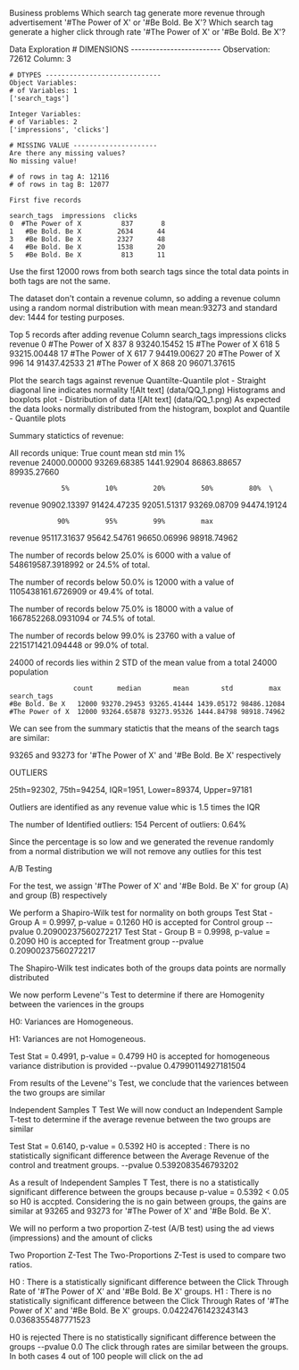 Business problems
Which search tag generate more revenue through advertisement '#The Power of X' or '#Be Bold. Be X'?
Which search tag generate a higher click through rate '#The Power of X' or '#Be Bold. Be X'?

Data Exploration # DIMENSIONS -------------------------
Observation: 72612 Column: 3

    # DTYPES -----------------------------
    Object Variables:
    # of Variables: 1
    ['search_tags']

    Integer Variables:
    # of Variables: 2
    ['impressions', 'clicks']

    # MISSING VALUE ---------------------
    Are there any missing values?
    No missing value!

    # of rows in tag A: 12116
    # of rows in tag B: 12077

    First five records

    search_tags  impressions  clicks
    0  #The Power of X          837       8
    1   #Be Bold. Be X         2634      44
    3   #Be Bold. Be X         2327      48
    4   #Be Bold. Be X         1538      20
    5   #Be Bold. Be X          813      11

Use the first 12000 rows from both search tags since the total data points in both tags are not the same.

The dataset don't contain a revenue column,
so adding a revenue column using a random normal distribution with mean mean:93273 and standard dev: 1444
for testing purposes.

Top 5 records after adding revenue Column search_tags impressions clicks revenue
0 #The Power of X 837 8 93240.15452
15 #The Power of X 618 5 93215.00448
17 #The Power of X 617 7 94419.00627
20 #The Power of X 996 14 91437.42533
21 #The Power of X 868 20 96071.37615

Plot the search tags against revenue
Quantilte-Quantile plot - Straight diagonal line indicates normality
![Alt text] (data/QQ_1.png)
Histograms and boxplots plot - Distribution of data
![Alt text] (data/QQ_1.png)
As expected the data looks normally distributed from the histogram, boxplot and Quantile - Quantile plots

Summary statictics of revenue:

All records unique: True
count mean std min 1% \
revenue 24000.00000 93269.68385 1441.92904 86863.88657 89935.27660

                 5%         10%         20%         50%         80%  \

revenue 90902.13397 91424.47235 92051.51317 93269.08709 94474.19124

                90%         95%         99%         max

revenue 95117.31637 95642.54761 96650.06996 98918.74962

The number of records below 25.0% is 6000 with a value of 548619587.3918992 or 24.5% of total.

The number of records below 50.0% is 12000 with a value of 1105438161.6726909 or 49.4% of total.

The number of records below 75.0% is 18000 with a value of 1667852268.0931094 or 74.5% of total.

The number of records below 99.0% is 23760 with a value of 2215171421.094448 or 99.0% of total.

24000 of records lies within 2 STD of the mean value from a total 24000 population

                    count      median        mean        std         max
    search_tags
    #Be Bold. Be X   12000 93270.29453 93265.41444 1439.05172 98486.12084
    #The Power of X  12000 93264.65878 93273.95326 1444.84798 98918.74962

We can see from the summary statictis that the means of the search tags are similar:

93265 and 93273 for '#The Power of X' and '#Be Bold. Be X' respectively

OUTLIERS

25th=92302, 75th=94254, IQR=1951, Lower=89374, Upper=97181

Outliers are identified as any revenue value whic is 1.5 times the IQR

The number of Identified outliers: 154
Percent of outliers: 0.64%

Since the percentage is so low and we generated the revenue randomly from a normal distribution we will not remove any outlies for this test

A/B Testing

For the test, we assign '#The Power of X' and '#Be Bold. Be X' for group (A) and group (B) respectively

We perform a Shapiro-Wilk test for normality on both groups
Test Stat - Group A = 0.9997, p-value = 0.1260
H0 is accepted for Control group --pvalue 0.20900237560272217
Test Stat - Group B = 0.9998, p-value = 0.2090
H0 is accepted for Treatment group --pvalue 0.20900237560272217

The Shapiro-Wilk test indicates both of the groups data points are normally distributed

We now perform Levene''s Test to determine if there are Homogenity between the variences in the groups

H0: Variances are Homogeneous.

H1: Variances are not Homogeneous.

Test Stat = 0.4991, p-value = 0.4799
H0 is accepted for homogeneous variance distribution is provided --pvalue 0.47990114927181504

From results of the Levene''s Test, we conclude that the variences between the two groups are similar

Independent Samples T Test
We will now conduct an Independent Sample T-test to determine if the average revenue between the two groups are similar

Test Stat = 0.6140, p-value = 0.5392
H0 is accepted : There is no statistically significant difference between the Average Revenue of the control and treatment groups. --pvalue 0.5392083546793202

As a result of Independent Samples T Test, there is no a statistically significant difference between the groups
because p-value = 0.5392 < 0.05 so H0 is accpted. Considering the is no gain between groups, the gains are similar
at 93265 and 93273 for '#The Power of X' and '#Be Bold. Be X'.

We will no perform a two proportion Z-test (A/B test) using the ad views (impressions) and the amount of clicks

Two Proportion Z-Test
The Two-Proportions Z-Test is used to compare two ratios.

H0 : There is a statistically significant difference between the Click Through Rate of '#The Power of X' and '#Be Bold. Be X' groups.
H1 : There is no statistically significant difference between the Click Through Rates of '#The Power of X' and '#Be Bold. Be X' groups.
0.04224761423243143
0.0368355487771523

H0 is rejected There is no statistically significant difference between the groups --pvalue 0.0
The click through rates are similar between the groups. In both cases 4 out of 100 people will click on the ad
